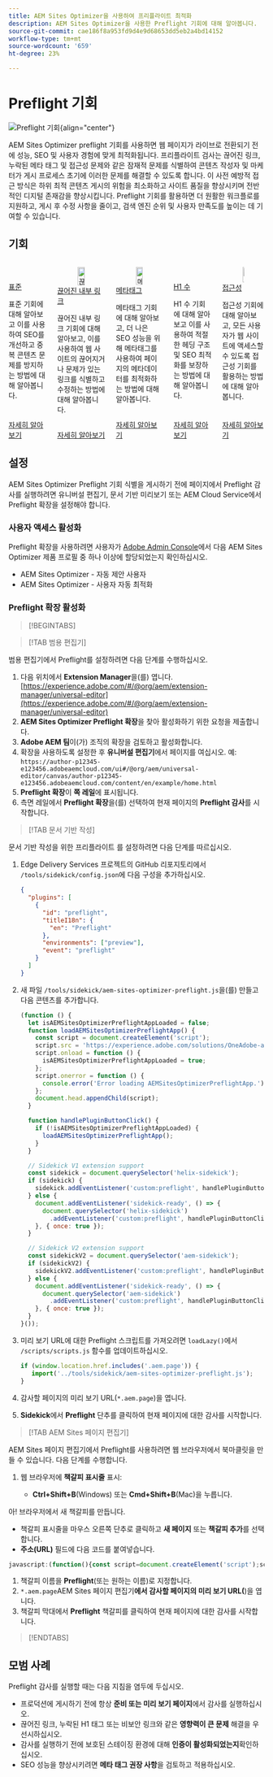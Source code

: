 ```yaml
---
title: AEM Sites Optimizer을 사용하여 프리플라이트 최적화
description: AEM Sites Optimizer을 사용한 Preflight 기회에 대해 알아봅니다.
source-git-commit: cae186f8a953fd9d4e9d68653dd5eb2a4bd14152
workflow-type: tm+mt
source-wordcount: '659'
ht-degree: 23%

---
```



# Preflight 기회

![Preflight 기회](./assets/preflight/hero.png){align="center"}

AEM Sites Optimizer preflight 기회를 사용하면 웹 페이지가 라이브로 전환되기 전에 성능, SEO 및 사용자 경험에 맞게 최적화됩니다. 프리플라이트 검사는 끊어진 링크, 누락된 메타 태그 및 접근성 문제와 같은 잠재적 문제를 식별하여 콘텐츠 작성자 및 마케터가 게시 프로세스 초기에 이러한 문제를 해결할 수 있도록 합니다. 이 사전 예방적 접근 방식은 하위 최적 콘텐츠 게시의 위험을 최소화하고 사이트 품질을 향상시키며 전반적인 디지털 존재감을 향상시킵니다. Preflight 기회를 활용하면 더 원활한 워크플로를 지원하고, 게시 후 수정 사항을 줄이고, 검색 엔진 순위 및 사용자 만족도를 높이는 데 기여할 수 있습니다.

## 기회

<!-- CARDS

* ../documentation/opportunities/invalid-or-missing-metadata.md
  {title=Canonical}
  {image=../assets/common/card-link.png}
* ../documentation/opportunities/broken-internal-links.md
  {title=Broken Internal Links}
  {image=../assets/common/card-link.png}
* ../documentation/opportunities/invalid-or-missing-metadata.md
  {title=Metatags}
  {image=../assets/common/card-code.png}
* ../documentation/opportunities/invalid-or-missing-metadata.md
  {title=H1 count}
  {image=../assets/common/card-code.png}
* ../documentation/opportunities/accessibility-issues.md
  {title=Accessibility}
  {image=../assets/common/card-puzzle.png}

-->
<!-- START CARDS HTML - DO NOT MODIFY BY HAND -->
<div class="columns">
    <div class="column is-half-tablet is-half-desktop is-one-third-widescreen" aria-label="Canonical">
        <div class="card" style="height: 100%; display: flex; flex-direction: column; height: 100%;">
            <div class="card-image">
                <figure class="image x-is-16by9">
                    <a href="../documentation/opportunities/invalid-or-missing-metadata.md" title="표준" target="_blank" rel="referrer">
                        <img class="is-bordered-r-small" src="../assets/common/card-link.png" alt="표준"
                             style="width: 100%; aspect-ratio: 16 / 9; object-fit: cover; overflow: hidden; display: block; margin: auto;">
                    </a>
                </figure>
            </div>
            <div class="card-content is-padded-small" style="display: flex; flex-direction: column; flex-grow: 1; justify-content: space-between;">
                <div class="top-card-content">
                    <p class="headline is-size-6 has-text-weight-bold">
                        <a href="../documentation/opportunities/invalid-or-missing-metadata.md" target="_blank" rel="referrer" title="표준">표준</a>
                    </p>
                    <p class="is-size-6">표준 기회에 대해 알아보고 이를 사용하여 SEO를 개선하고 중복 콘텐츠 문제를 방지하는 방법에 대해 알아봅니다.</p>
                </div>
                <a href="../documentation/opportunities/invalid-or-missing-metadata.md" target="_blank" rel="referrer" class="spectrum-Button spectrum-Button--outline spectrum-Button--primary spectrum-Button--sizeM" style="align-self: flex-start; margin-top: 1rem;">
                    <span class="spectrum-Button-label has-no-wrap has-text-weight-bold">자세히 알아보기</span>
                </a>
            </div>
        </div>
    </div>
    <div class="column is-half-tablet is-half-desktop is-one-third-widescreen" aria-label="Broken Internal Links">
        <div class="card" style="height: 100%; display: flex; flex-direction: column; height: 100%;">
            <div class="card-image">
                <figure class="image x-is-16by9">
                    <a href="../documentation/opportunities/broken-internal-links.md" title="끊어진 내부 링크" target="_blank" rel="referrer">
                        <img class="is-bordered-r-small" src="../assets/common/card-link.png" alt="끊어진 내부 링크"
                             style="width: 100%; aspect-ratio: 16 / 9; object-fit: cover; overflow: hidden; display: block; margin: auto;">
                    </a>
                </figure>
            </div>
            <div class="card-content is-padded-small" style="display: flex; flex-direction: column; flex-grow: 1; justify-content: space-between;">
                <div class="top-card-content">
                    <p class="headline is-size-6 has-text-weight-bold">
                        <a href="../documentation/opportunities/broken-internal-links.md" target="_blank" rel="referrer" title="끊어진 내부 링크">끊어진 내부 링크</a>
                    </p>
                    <p class="is-size-6">끊어진 내부 링크 기회에 대해 알아보고, 이를 사용하여 웹 사이트의 끊어지거나 문제가 있는 링크를 식별하고 수정하는 방법에 대해 알아봅니다.</p>
                </div>
                <a href="../documentation/opportunities/broken-internal-links.md" target="_blank" rel="referrer" class="spectrum-Button spectrum-Button--outline spectrum-Button--primary spectrum-Button--sizeM" style="align-self: flex-start; margin-top: 1rem;">
                    <span class="spectrum-Button-label has-no-wrap has-text-weight-bold">자세히 알아보기</span>
                </a>
            </div>
        </div>
    </div>
    <div class="column is-half-tablet is-half-desktop is-one-third-widescreen" aria-label="Metatags">
        <div class="card" style="height: 100%; display: flex; flex-direction: column; height: 100%;">
            <div class="card-image">
                <figure class="image x-is-16by9">
                    <a href="../documentation/opportunities/invalid-or-missing-metadata.md" title="메타태그" target="_blank" rel="referrer">
                        <img class="is-bordered-r-small" src="../assets/common/card-code.png" alt="메타태그"
                             style="width: 100%; aspect-ratio: 16 / 9; object-fit: cover; overflow: hidden; display: block; margin: auto;">
                    </a>
                </figure>
            </div>
            <div class="card-content is-padded-small" style="display: flex; flex-direction: column; flex-grow: 1; justify-content: space-between;">
                <div class="top-card-content">
                    <p class="headline is-size-6 has-text-weight-bold">
                        <a href="../documentation/opportunities/invalid-or-missing-metadata.md" target="_blank" rel="referrer" title="메타태그">메타태그</a>
                    </p>
                    <p class="is-size-6">메타태그 기회에 대해 알아보고, 더 나은 SEO 성능을 위해 메타태그를 사용하여 페이지의 메타데이터를 최적화하는 방법에 대해 알아봅니다.</p>
                </div>
                <a href="../documentation/opportunities/invalid-or-missing-metadata.md" target="_blank" rel="referrer" class="spectrum-Button spectrum-Button--outline spectrum-Button--primary spectrum-Button--sizeM" style="align-self: flex-start; margin-top: 1rem;">
                    <span class="spectrum-Button-label has-no-wrap has-text-weight-bold">자세히 알아보기</span>
                </a>
            </div>
        </div>
    </div>
    <div class="column is-half-tablet is-half-desktop is-one-third-widescreen" aria-label="H1 count">
        <div class="card" style="height: 100%; display: flex; flex-direction: column; height: 100%;">
            <div class="card-image">
                <figure class="image x-is-16by9">
                    <a href="../documentation/opportunities/invalid-or-missing-metadata.md" title="H1 수" target="_blank" rel="referrer">
                        <img class="is-bordered-r-small" src="../assets/common/card-code.png" alt="H1 수"
                             style="width: 100%; aspect-ratio: 16 / 9; object-fit: cover; overflow: hidden; display: block; margin: auto;">
                    </a>
                </figure>
            </div>
            <div class="card-content is-padded-small" style="display: flex; flex-direction: column; flex-grow: 1; justify-content: space-between;">
                <div class="top-card-content">
                    <p class="headline is-size-6 has-text-weight-bold">
                        <a href="../documentation/opportunities/invalid-or-missing-metadata.md" target="_blank" rel="referrer" title="H1 수">H1 수</a>
                    </p>
                    <p class="is-size-6">H1 수 기회에 대해 알아보고 이를 사용하여 적절한 헤딩 구조 및 SEO 최적화를 보장하는 방법에 대해 알아봅니다.</p>
                </div>
                <a href="../documentation/opportunities/invalid-or-missing-metadata.md" target="_blank" rel="referrer" class="spectrum-Button spectrum-Button--outline spectrum-Button--primary spectrum-Button--sizeM" style="align-self: flex-start; margin-top: 1rem;">
                    <span class="spectrum-Button-label has-no-wrap has-text-weight-bold">자세히 알아보기</span>
                </a>
            </div>
        </div>
    </div>
    <div class="column is-half-tablet is-half-desktop is-one-third-widescreen" aria-label="Accessibility">
        <div class="card" style="height: 100%; display: flex; flex-direction: column; height: 100%;">
            <div class="card-image">
                <figure class="image x-is-16by9">
                    <a href="../documentation/opportunities/accessibility-issues.md" title="접근성" target="_blank" rel="referrer">
                        <img class="is-bordered-r-small" src="../assets/common/card-puzzle.png" alt="접근성"
                             style="width: 100%; aspect-ratio: 16 / 9; object-fit: cover; overflow: hidden; display: block; margin: auto;">
                    </a>
                </figure>
            </div>
            <div class="card-content is-padded-small" style="display: flex; flex-direction: column; flex-grow: 1; justify-content: space-between;">
                <div class="top-card-content">
                    <p class="headline is-size-6 has-text-weight-bold">
                        <a href="../documentation/opportunities/accessibility-issues.md" target="_blank" rel="referrer" title="접근성">접근성</a>
                    </p>
                    <p class="is-size-6">접근성 기회에 대해 알아보고, 모든 사용자가 웹 사이트에 액세스할 수 있도록 접근성 기회를 활용하는 방법에 대해 알아봅니다.</p>
                </div>
                <a href="../documentation/opportunities/accessibility-issues.md" target="_blank" rel="referrer" class="spectrum-Button spectrum-Button--outline spectrum-Button--primary spectrum-Button--sizeM" style="align-self: flex-start; margin-top: 1rem;">
                    <span class="spectrum-Button-label has-no-wrap has-text-weight-bold">자세히 알아보기</span>
                </a>
            </div>
        </div>
    </div>

</div>
<!-- END CARDS HTML - DO NOT MODIFY BY HAND -->

## 설정

AEM Sites Optimizer Preflight 기회 식별을 게시하기 전에 페이지에서 Preflight 감사를 실행하려면 유니버설 편집기, 문서 기반 미리보기 또는 AEM Cloud Service에서 Preflight 확장을 설정해야 합니다.

### 사용자 액세스 활성화

Preflight 확장을 사용하려면 사용자가 [Adobe Admin Console](https://adminconsole.adobe.com)에서 다음 AEM Sites Optimizer 제품 프로필 중 하나 이상에 할당되었는지 확인하십시오.

* AEM Sites Optimizer - 자동 제안 사용자
* AEM Sites Optimizer - 사용자 자동 최적화

### Preflight 확장 활성화

>[!BEGINTABS]

>[!TAB 범용 편집기]

범용 편집기에서 Preflight를 설정하려면 다음 단계를 수행하십시오.

1. 다음 위치에서 **Extension Manager**&#x200B;을(를) 엽니다.
   [https://experience.adobe.com/#/@org/aem/extension-manager/universal-editor](https://experience.adobe.com/#/@org/aem/extension-manager/universal-editor)
1. **AEM Sites Optimizer Preflight 확장**&#x200B;을 찾아 활성화하기 위한 요청을 제출합니다.
1. **Adobe AEM 팀**&#x200B;이(가) 조직의 확장을 검토하고 활성화합니다.
1. 확장을 사용하도록 설정한 후 **유니버설 편집기**&#x200B;에서 페이지를 여십시오. 예:
   `https://author-p12345-e123456.adobeaemcloud.com/ui#/@org/aem/universal-editor/canvas/author-p12345-e123456.adobeaemcloud.com/content/en/example/home.html`
1. **Preflight 확장**&#x200B;이 **쪽 레일**&#x200B;에 표시됩니다.
1. 측면 레일에서 **Preflight 확장**&#x200B;을(를) 선택하여 현재 페이지의 **Preflight 감사**&#x200B;를 시작합니다.

>[!TAB 문서 기반 작성]

문서 기반 작성을 위한 프리플라이트 를 설정하려면 다음 단계를 따르십시오.

1. Edge Delivery Services 프로젝트의 GitHub 리포지토리에서 `/tools/sidekick/config.json`에 다음 구성을 추가하십시오.

   ```json
   {
     "plugins": [
       {
         "id": "preflight",
         "titleI18n": {
           "en": "Preflight"
         },
         "environments": ["preview"],
         "event": "preflight"
       }
     ]
   }
   ```

1. 새 파일 `/tools/sidekick/aem-sites-optimizer-preflight.js`을(를) 만들고 다음 콘텐츠를 추가합니다.

   ```javascript
   (function () {
     let isAEMSitesOptimizerPreflightAppLoaded = false;
     function loadAEMSitesOptimizerPreflightApp() {
       const script = document.createElement('script');
       script.src = 'https://experience.adobe.com/solutions/OneAdobe-aem-sites-optimizer-preflight-mfe/static-assets/resources/sidekick/client.js?source=plugin';
       script.onload = function () {
         isAEMSitesOptimizerPreflightAppLoaded = true;
       };
       script.onerror = function () {
         console.error('Error loading AEMSitesOptimizerPreflightApp.');
       };
       document.head.appendChild(script);
     }
   
     function handlePluginButtonClick() {
       if (!isAEMSitesOptimizerPreflightAppLoaded) {
         loadAEMSitesOptimizerPreflightApp();
       }
     }
   
     // Sidekick V1 extension support
     const sidekick = document.querySelector('helix-sidekick');
     if (sidekick) {
       sidekick.addEventListener('custom:preflight', handlePluginButtonClick);
     } else {
       document.addEventListener('sidekick-ready', () => {
         document.querySelector('helix-sidekick')
           .addEventListener('custom:preflight', handlePluginButtonClick);
       }, { once: true });
     }
   
     // Sidekick V2 extension support
     const sidekickV2 = document.querySelector('aem-sidekick');
     if (sidekickV2) {
       sidekickV2.addEventListener('custom:preflight', handlePluginButtonClick);
     } else {
       document.addEventListener('sidekick-ready', () => {
         document.querySelector('aem-sidekick')
           .addEventListener('custom:preflight', handlePluginButtonClick);
       }, { once: true });
     }
   }());
   ```

1. 미리 보기 URL에 대한 Preflight 스크립트를 가져오려면 `loadLazy()`에서 `/scripts/scripts.js` 함수를 업데이트하십시오.

   ```javascript
   if (window.location.href.includes('.aem.page')) {
      import('../tools/sidekick/aem-sites-optimizer-preflight.js');
   }
   ```

1. 감사할 페이지의 미리 보기 URL(`*.aem.page`)을 엽니다.
1. **Sidekick**&#x200B;에서 **Preflight** 단추를 클릭하여 현재 페이지에 대한 감사를 시작합니다.

>[!TAB AEM Sites 페이지 편집기]

AEM Sites 페이지 편집기에서 Preflight를 사용하려면 웹 브라우저에서 북마클릿을 만들 수 있습니다. 다음 단계를 수행합니다.

1. 웹 브라우저에 **책갈피 표시줄** 표시:

   * **Ctrl+Shift+B**(Windows) 또는 **Cmd+Shift+B**(Mac)을 누릅니다.

아! 브라우저에서 새 책갈피를 만듭니다.

* 책갈피 표시줄을 마우스 오른쪽 단추로 클릭하고 **새 페이지** 또는 **책갈피 추가**&#x200B;를 선택합니다.
* **주소(URL)** 필드에 다음 코드를 붙여넣습니다.

```javascript
javascript:(function(){const script=document.createElement('script');script.src='https://experience.adobe.com/solutions/OneAdobe-aem-sites-optimizer-preflight-mfe/static-assets/resources/sidekick/client.js?source=bookmarklet&target-source=aem-cloud-service';document.head.appendChild(script);})();
```

1. 책갈피 이름을 **Preflight**(또는 원하는 이름)로 지정합니다.
1. `*.aem.page`AEM Sites 페이지 편집기&#x200B;**에서 감사할 페이지의 미리 보기 URL(**)을 엽니다.
1. 책갈피 막대에서 **Preflight** 책갈피를 클릭하여 현재 페이지에 대한 감사를 시작합니다.

>[!ENDTABS]

## 모범 사례

Preflight 감사를 실행할 때는 다음 지침을 염두에 두십시오.

* 프로덕션에 게시하기 전에 항상 **준비 또는 미리 보기 페이지**&#x200B;에서 감사를 실행하십시오.
* 끊어진 링크, 누락된 H1 태그 또는 비보안 링크와 같은 **영향력이 큰 문제** 해결을 우선시하십시오.
* 감사를 실행하기 전에 보호된 스테이징 환경에 대해 **인증이 활성화되었는지**&#x200B;확인하십시오.
* SEO 성능을 향상시키려면 **메타 태그 권장 사항**&#x200B;을 검토하고 적용하십시오.
